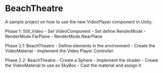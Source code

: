 # BeachTheatre
A sample project on how to use the new VideoPlayer component in Unity.

Phase 1: Still_Video
    - Set VideoComponent
    - Set define RenderMode
                        - RenderMode.FarPlane
                        - RenderMode.NearPlane

Phase 2.1: BeachTheatre
    - Define elements in the environment
    - Create the VideoMaterial
    - Implement the Video Player Controller
    
Phase 2.2: BeachTheatre
    - Create a Sphere
    - Implement the shader
    - Create the VideoMaterial to use as SkyBox
    - Cast the material and assign it
